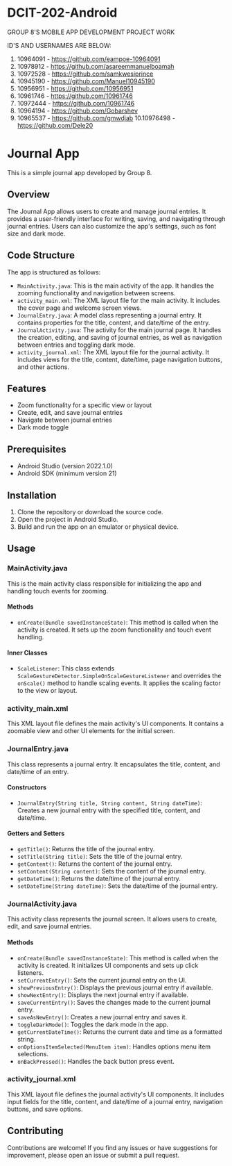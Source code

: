 # DCIT-202-Android
GROUP 8'S MOBILE APP DEVELOPMENT PROJECT WORK   

ID'S AND USERNAMES ARE BELOW:
1. 10964091   -   https://github.com/eampoe-10964091
2. 10978912   -   https://github.com/asareemmanuelboamah
3. 10972528   -   https://github.com/samkwesiprince
4. 10945190  -   https://github.com/Manuel10945190
5. 10956951   -   https://github.com/10956951
6. 10961746   -   https://github.com/10961746
7. 10972444   -   https://github.com/10961746
8. 10964194   -   https://github.com/Gobarshev
9. 10965537   -   https://github.com/gmwdjab
10.10976498   -   https://github.com/Dele20


# Journal App

This is a simple journal app developed by Group 8.

## Overview

The Journal App allows users to create and manage journal entries. It provides a user-friendly interface for writing, saving, and navigating through journal entries. Users can also customize the app's settings, such as font size and dark mode.

## Code Structure

The app is structured as follows:

- `MainActivity.java`: This is the main activity of the app. It handles the zooming functionality and navigation between screens.
- `activity_main.xml`: The XML layout file for the main activity. It includes the cover page and welcome screen views.
- `JournalEntry.java`: A model class representing a journal entry. It contains properties for the title, content, and date/time of the entry.
- `JournalActivity.java`: The activity for the main journal page. It handles the creation, editing, and saving of journal entries, as well as navigation between entries and toggling dark mode.
- `activity_journal.xml`: The XML layout file for the journal activity. It includes views for the title, content, date/time, page navigation buttons, and other actions.

## Features

- Zoom functionality for a specific view or layout
- Create, edit, and save journal entries
- Navigate between journal entries
- Dark mode toggle

## Prerequisites

- Android Studio (version 2022.1.0)
- Android SDK (minimum version 21)

## Installation

1. Clone the repository or download the source code.
2. Open the project in Android Studio.
3. Build and run the app on an emulator or physical device.

## Usage

### MainActivity.java

This is the main activity class responsible for initializing the app and handling touch events for zooming.

#### Methods

- `onCreate(Bundle savedInstanceState)`: This method is called when the activity is created. It sets up the zoom functionality and touch event handling.

#### Inner Classes

- `ScaleListener`: This class extends `ScaleGestureDetector.SimpleOnScaleGestureListener` and overrides the `onScale()` method to handle scaling events. It applies the scaling factor to the view or layout.

### activity_main.xml

This XML layout file defines the main activity's UI components. It contains a zoomable view and other UI elements for the initial screen.

### JournalEntry.java

This class represents a journal entry. It encapsulates the title, content, and date/time of an entry.

#### Constructors

- `JournalEntry(String title, String content, String dateTime)`: Creates a new journal entry with the specified title, content, and date/time.

#### Getters and Setters

- `getTitle()`: Returns the title of the journal entry.
- `setTitle(String title)`: Sets the title of the journal entry.
- `getContent()`: Returns the content of the journal entry.
- `setContent(String content)`: Sets the content of the journal entry.
- `getDateTime()`: Returns the date/time of the journal entry.
- `setDateTime(String dateTime)`: Sets the date/time of the journal entry.

### JournalActivity.java

This activity class represents the journal screen. It allows users to create, edit, and save journal entries.

#### Methods

- `onCreate(Bundle savedInstanceState)`: This method is called when the activity is created. It initializes UI components and sets up click listeners.
- `setCurrentEntry()`: Sets the current journal entry on the UI.
- `showPreviousEntry()`: Displays the previous journal entry if available.
- `showNextEntry()`: Displays the next journal entry if available.
- `saveCurrentEntry()`: Saves the changes made to the current journal entry.
- `saveAsNewEntry()`: Creates a new journal entry and saves it.
- `toggleDarkMode()`: Toggles the dark mode in the app.
- `getCurrentDateTime()`: Returns the current date and time as a formatted string.
- `onOptionsItemSelected(MenuItem item)`: Handles options menu item selections.
- `onBackPressed()`: Handles the back button press event.

### activity_journal.xml

This XML layout file defines the journal activity's UI components. It includes input fields for the title, content, and date/time of a journal entry, navigation buttons, and save options.

## Contributing

Contributions are welcome! If you find any issues or have suggestions for improvement, please open an issue or submit a pull request.

